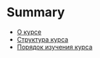 # Summary

* [О курсе](README.md)
* [Структура курса](chapter1.md)
* [Порядок изучения курса](poryadok-izucheniya-kursa.md)

